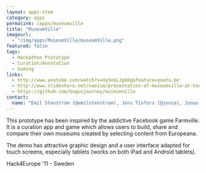 ```yaml
---
layout: apps-item
category: apps
permalink: /apps/museumville
title: "MuseumVille"
imageurl:
  - "/img/apps/MuseumVille/museumVille.png"
featured: false
tags:
  - Hackathon Prototype
  - Curation/Annotation
  - Gaming
links:
  - http://www.youtube.com/watch?v=HySnGLJgG6g&feature=youtu.be
  - http://www.slideshare.net/seoism/presentation-of-museumville-at-hack4europe-8429998
  - https://github.com/bogusjourney/museumville
contact: 
  name: "Emil Stenström (@emilstenstrom), Jens Tinfors (@jensa), Jonas Beckman (@jonasbeckman), Niklas Lindström (@niklasl), Tomas Seo (@seoism)"
---
```


This prototype has been inspired by the addictive Facebook game Farmville.  It is a curation app and game which allows users to build, share and compare their own museums created by selecting content from Europeana.

The demo has attractive graphic design and a user interface adapted for touch screens, especially tablets (works on both iPad and Android tablets).

Hack4Europe '11 - Sweden
